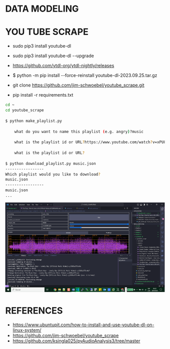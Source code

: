 # DATA MODELING

# YOU TUBE SCRAPE

- sudo pip3 install youtube-dl
- sudo pip3 install youtube-dl --upgrade
- https://github.com/ytdl-org/ytdl-nightly/releases
- $ python -m pip install --force-reinstall youtube-dl-2023.09.25.tar.gz

- git clone https://github.com/jim-schwoebel/youtube_scrape.git
- pip install -r requirements.txt

```bash
cd ~
cd youtube_scrape 

$ python make_playlist.py

    what do you want to name this playlist (e.g. angry)?music

    what is the playlist id or URL?https://www.youtube.com/watch?v=xPU8OAjjS4k&list=PLpoUYdDxb6P56t8lnxnA412k_H5EMHd-8

    what is the playlist id or URL?

$ python download_playlist.py music.json
-----------------
Which playlist would you like to download?
music.json
-----------------
music.json
...
```

![Alt text](image.png)

# REFERENCES
+ https://www.ubuntupit.com/how-to-install-and-use-youtube-dl-on-linux-system/
+ https://github.com/jim-schwoebel/youtube_scrape
+ https://github.com/ksingla025/pyAudioAnalysis3/tree/master